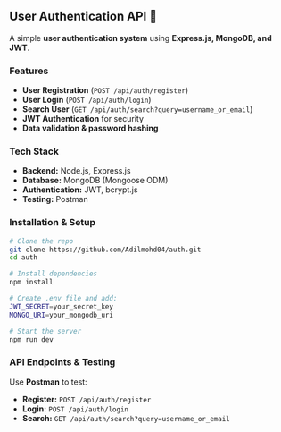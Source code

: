 ## **User Authentication API** 🚀  
A simple **user authentication system** using **Express.js, MongoDB, and JWT**.  

### **Features**  
- **User Registration** (`POST /api/auth/register`)  
- **User Login** (`POST /api/auth/login`)  
- **Search User** (`GET /api/auth/search?query=username_or_email`)  
- **JWT Authentication** for security  
- **Data validation & password hashing**  

### **Tech Stack**  
- **Backend:** Node.js, Express.js  
- **Database:** MongoDB (Mongoose ODM)  
- **Authentication:** JWT, bcrypt.js  
- **Testing:** Postman  

### **Installation & Setup**  
```bash
# Clone the repo
git clone https://github.com/Adilmohd04/auth.git
cd auth

# Install dependencies
npm install

# Create .env file and add:
JWT_SECRET=your_secret_key
MONGO_URI=your_mongodb_uri

# Start the server
npm run dev
```

### **API Endpoints & Testing**  
Use **Postman** to test:  
- **Register:** `POST /api/auth/register`  
- **Login:** `POST /api/auth/login`  
- **Search:** `GET /api/auth/search?query=username_or_email`  

